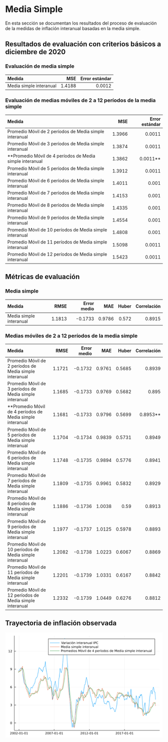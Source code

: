# Media Simple 

En esta sección se documentan los resultados del proceso de evaluación de la medidas de inflación interanual basadas en la media simple.

## Resultados de evaluación con criterios básicos a diciembre de 2020

### Evaluación de media simple

| Medida                   |      MSE | Error estándar |
| :----------------------- | -------: | -------------: |
|  Media simple interanual |   1.4188 |         0.0012 |


### Evaluación de medias móviles de 2 a 12 períodos de la media simple

| Medida                                                   |      MSE | Error estándar|
| :------------------------------------------------------- | -------: | ------------: |
|  Promedio Móvil de 2 períodos de Media simple interanual |   1.3966 |        0.0011 |
|  Promedio Móvil de 3 períodos de Media simple interanual |   1.3874 |        0.0011 |
|  **Promedio Móvil de 4 períodos de Media simple interanual |   1.3862 |        0.0011** |
|  Promedio Móvil de 5 períodos de Media simple interanual |   1.3912 |        0.0011 |
|  Promedio Móvil de 6 períodos de Media simple interanual |   1.4011 |         0.001 |
|  Promedio Móvil de 7 períodos de Media simple interanual |   1.4153 |         0.001 |
|  Promedio Móvil de 8 períodos de Media simple interanual |   1.4335 |         0.001 |
|  Promedio Móvil de 9 períodos de Media simple interanual |   1.4554 |         0.001 |
| Promedio Móvil de 10 períodos de Media simple interanual |   1.4808 |         0.001 |
| Promedio Móvil de 11 períodos de Media simple interanual |   1.5098 |        0.0011 |
| Promedio Móvil de 12 períodos de Media simple interanual |   1.5423 |        0.0011 |

## Métricas de evaluación 

### Media simple
| Medida                  |     RMSE | Error medio |      MAE |    Huber | Correlación |
| :------------------     | -------: | ----------: | -------: | -------: | ----------: |
| Media simple interanual |   1.1813 |     -0.1733 |   0.9786 |    0.572 |      0.8915 |



### Medias móviles de 2 a 12 períodos de la media simple
| Medida                                                   |   RMSE | Error medio |    MAE |  Huber | Correlación |
| :------------------------------------------------------- | -----: | ----------: | -----: | -----: | ----------: |
|  Promedio Móvil de 2 períodos de Media simple interanual | 1.1721 |     -0.1732 | 0.9761 | 0.5685 |      0.8939 |
|  Promedio Móvil de 3 períodos de Media simple interanual | 1.1685 |     -0.1733 | 0.9769 | 0.5682 |       0.895 |
|  **Promedio Móvil de 4 períodos de Media simple interanual | 1.1681 |     -0.1733 | 0.9796 | 0.5699 |      0.8953** |       
|  Promedio Móvil de 5 períodos de Media simple interanual | 1.1704 |     -0.1734 | 0.9839 | 0.5731 |      0.8949 |         
|  Promedio Móvil de 6 períodos de Media simple interanual | 1.1748 |     -0.1735 | 0.9894 | 0.5776 |      0.8941 |     
|  Promedio Móvil de 7 períodos de Media simple interanual | 1.1809 |     -0.1735 | 0.9961 | 0.5832 |      0.8929 |     
|  Promedio Móvil de 8 períodos de Media simple interanual | 1.1886 |     -0.1736 | 1.0038 |   0.59 |      0.8913 |     
|  Promedio Móvil de 9 períodos de Media simple interanual | 1.1977 |     -0.1737 | 1.0125 | 0.5978 |      0.8893 |     
| Promedio Móvil de 10 períodos de Media simple interanual | 1.2082 |     -0.1738 | 1.0223 | 0.6067 |      0.8869 |     
| Promedio Móvil de 11 períodos de Media simple interanual | 1.2201 |     -0.1739 | 1.0331 | 0.6167 |      0.8842 |     
| Promedio Móvil de 12 períodos de Media simple interanual | 1.2332 |     -0.1739 | 1.0449 | 0.6276 |      0.8812 |   


## Trayectoria de inflación observada

![Trayectoria observada](images/SimpleMean/obs_trajectory.png)
